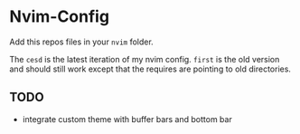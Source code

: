 # Nvim-Config

Add this repos files in your `nvim` folder.

The `cesd` is the latest iteration of my nvim config. `first` is the old version and should still work except that the requires are pointing to old directories.

## TODO
- integrate custom theme with buffer bars and bottom bar 
